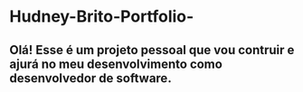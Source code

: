 # Hudney-Brito-Portfolio-
## Olá! Esse é um projeto pessoal que vou contruir e ajurá no meu desenvolvimento como desenvolvedor de software.
